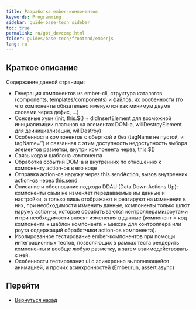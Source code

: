 ```yaml
---
title: Разработка ember-компонентов
keywords: Programming
sidebar: guide-base-tech_sidebar
toc: true
permalink: ru/gbt_devcomp.html
folder: guides/base-tech/frontend/emberjs
lang: ru
---
```


## Краткое описание

Содержание данной страницы:

* Генерация компонентов из ember-cli, структура каталогов (components, templates/components) и файлов, их особенности (то что компоненты обязательно именуются как минимум двумя словами через дефис, …)
* Основные хуки (init, this.$() + didInsertElement для возможной инициализиции плагинов на элементах DOM-a, willDestroyElement для деинициализации, willDestroy)
* Особенности компонентов с оберткой и без (tagName не пустой, и tagName=’’) и связанная с этим доступность недоступность выбора элементов разметки, внутри компонента через, this.$()
* Связь кода и шаблона компонента
* Обработка событий DOM-а и внутренних по отношению к компоненту action-ов в его коде
* Отправка action-ов наружу через this.sendAction, вызов внутренних action-ов через this.send
* Описание и обоснование подхода DDAU (Data Down Actions Up): компоненты сами не изменяет передаваемые им данные и настройки, а только лишь отображают и реагируют на изменения в них, при необходимости изменить данные, компоненты только шлют наружу action-ы, которые обрабатываются контроллерами/роутами и при необходимости вносят изменения в данные (компонент = код компонента + шаблон компонента + миксин для контроллера или роута содержащий обработчики action-ов компонента).
* Изолированное тестирование ember-компонентов при помощи интеграционных тестов, позволяющих в рамках теста рендерить компоненты и вообще любую разметку, а затем взаимодействовать с ней.
* Особенности тестирования  ui с асинхронно выполняющейся анимацией, и прочих асинхронностей (Ember.run, assert.async)

## Перейти

* [Вернуться назад](gbt_emberjs.html)